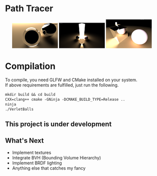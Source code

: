 # Path Tracer

<p align="middle">
  <img src="images/1.png" width="150" />
  <img src="images/4.png" width="150" /> 
  <img src="images/7.png" width="150" />
</p>

# Compilation

To compile, you need GLFW and CMake installed on your system.
<br>
If above requirements are fulfilled, just run the following.
```
mkdir build && cd build
CXX=clang++ cmake -GNinja -DCMAKE_BUILD_TYPE=Release ..
ninja
./VerletBalls
```
## This project is under development
## What's Next
- Implement textures
- Integrate BVH (Bounding Volume Hierarchy)
- Implement BRDF lighting
- Anything else that catches my fancy

